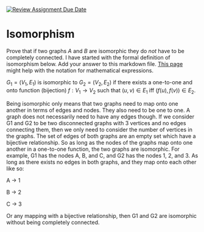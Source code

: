 [![Review Assignment Due Date](https://classroom.github.com/assets/deadline-readme-button-24ddc0f5d75046c5622901739e7c5dd533143b0c8e959d652212380cedb1ea36.svg)](https://classroom.github.com/a/QM7QGF1q)
# Isomorphism

Prove that if two graphs $A$ and $B$ are isomorphic they do *not* have to
be completely connected. I have started with the formal definition of
isomorphism below. Add your answer to this markdown file. [This
page](https://docs.github.com/en/get-started/writing-on-github/working-with-advanced-formatting/writing-mathematical-expressions)
might help with the notation for mathematical expressions.

$G_1=(V_1 , E_1)$ is isomorphic to $G_2 = (V_2, E_2)$ if there exists a
one-to-one and onto function (bijection) $f: V_1 \rightarrow V_2$ such that $(u,v)
\in E_1$ iff $(f(u),f(v)) \in E_2$.

Being isomorphic only means that two graphs need to map onto one another in terms of edges and nodes. They also need to be one to one. A graph does not necessarily need to have any edges though. 
If we consider G1 and G2 to be two disconnected graphs with 3 vertices and no edges connecting them, then we only need to consider the number of vertices in the graphs. The set of edges of both graphs are an empty
set which have a bijective relationship. So as long as the nodes of the graphs map onto one another in a one-to-one function, the two graphs are isomorphic. For example, G1 has the nodes A, B, and C, and G2 has
the nodes 1, 2, and 3. As long as there exists no edges in both graphs, and they map onto each other like so:

A -> 1

B -> 2

C -> 3 

Or any mapping with a bijective relationship, then G1 and G2 are isomorphic without being completely connected.

